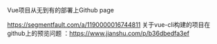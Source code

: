 <!--
 * @Author: your name
 * @Date: 2020-06-04 15:08:50
 * @LastEditTime: 2020-06-04 16:32:00
 * @LastEditors: your name
 * @Description: In User Settings Edit
 * @FilePath: \vue-zaro\README.md
--> 
Vue项目从无到有的部署上Github page

https://segmentfault.com/a/1190000016744811
关于vue-cli构建的项目在github上的预览问题
：https://www.jianshu.com/p/b36dbedfa3ef